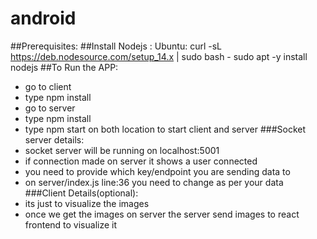 # android
##Prerequisites:
##Install Nodejs :
    Ubuntu:
        curl -sL https://deb.nodesource.com/setup_14.x | sudo bash -
        sudo apt -y install nodejs
##To Run the APP:
  - go to client
  - type npm install
  - go to server
  - type npm install
  - type npm start on both location to start client and server
###Socket server details:
  - socket server will be running on localhost:5001
  - if connection made on server it shows a user connected
  - you need to provide which key/endpoint you are sending data to
  - on server/index.js line:36 you need to change as per your data
###Client Details(optional):
  - its just to visualize the images
  - once we get the images on server the server send images to react frontend to visualize it
